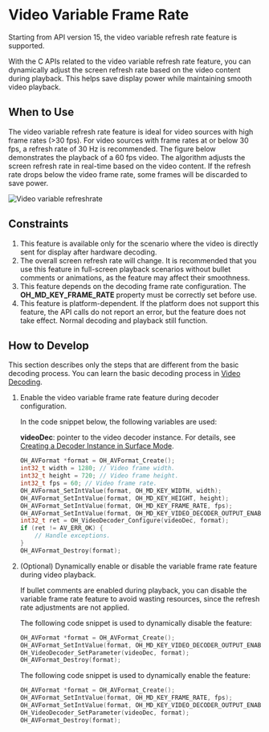 # Video Variable Frame Rate

<!--Kit: AVCodec Kit-->
<!--Subsystem: Multimedia-->
<!--Owner: @tianjian97861-->
<!--Designer: @dpy2650--->
<!--Tester: @cyakee-->
<!--Adviser: @w_Machine_cc-->

Starting from API version 15, the video variable refresh rate feature is supported.

With the C APIs related to the video variable refresh rate feature, you can dynamically adjust the screen refresh rate based on the video content during playback. This helps save display power while maintaining smooth video playback.

## When to Use

The video variable refresh rate feature is ideal for video sources with high frame rates (>30 fps). For video sources with frame rates at or below 30 fps, a refresh rate of 30 Hz is recommended. The figure below demonstrates the playback of a 60 fps video. The algorithm adjusts the screen refresh rate in real-time based on the video content. If the refresh rate drops below the video frame rate, some frames will be discarded to save power.

![Video variable refreshrate](figures/video-variable-refreshrate.png)

## Constraints

1. This feature is available only for the scenario where the video is directly sent for display after hardware decoding.
2. The overall screen refresh rate will change. It is recommended that you use this feature in full-screen playback scenarios without bullet comments or animations, as the feature may affect their smoothness.
3. This feature depends on the decoding frame rate configuration. The **OH_MD_KEY_FRAME_RATE** property must be correctly set before use.
4. This feature is platform-dependent. If the platform does not support this feature, the API calls do not report an error, but the feature does not take effect. Normal decoding and playback still function.

## How to Develop

This section describes only the steps that are different from the basic decoding process. You can learn the basic decoding process in [Video Decoding](video-decoding.md).

1. Enable the video variable frame rate feature during decoder configuration.
   
   In the code snippet below, the following variables are used:
   
   **videoDec**: pointer to the video decoder instance. For details, see [Creating a Decoder Instance in Surface Mode](video-decoding.md#surface-mode).

    ```cpp
    OH_AVFormat *format = OH_AVFormat_Create();
    int32_t width = 1280; // Video frame width.
    int32_t height = 720; // Video frame height.
    int32_t fps = 60; // Video frame rate.
    OH_AVFormat_SetIntValue(format, OH_MD_KEY_WIDTH, width);
    OH_AVFormat_SetIntValue(format, OH_MD_KEY_HEIGHT, height);
    OH_AVFormat_SetIntValue(format, OH_MD_KEY_FRAME_RATE, fps);
    OH_AVFormat_SetIntValue(format, OH_MD_KEY_VIDEO_DECODER_OUTPUT_ENABLE_VRR, 1);
    int32_t ret = OH_VideoDecoder_Configure(videoDec, format);
    if (ret != AV_ERR_OK) {
        // Handle exceptions.
    }
    OH_AVFormat_Destroy(format);
    ```

2. (Optional) Dynamically enable or disable the variable frame rate feature during video playback.

    If bullet comments are enabled during playback, you can disable the variable frame rate feature to avoid wasting resources, since the refresh rate adjustments are not applied.
    
    The following code snippet is used to dynamically disable the feature:

    ```cpp
    OH_AVFormat *format = OH_AVFormat_Create();
    OH_AVFormat_SetIntValue(format, OH_MD_KEY_VIDEO_DECODER_OUTPUT_ENABLE_VRR, 0);
    OH_VideoDecoder_SetParameter(videoDec, format);
    OH_AVFormat_Destroy(format);
    ```

    The following code snippet is used to dynamically enable the feature:

    ```cpp
    OH_AVFormat *format = OH_AVFormat_Create();
    OH_AVFormat_SetIntValue(format, OH_MD_KEY_FRAME_RATE, fps);
    OH_AVFormat_SetIntValue(format, OH_MD_KEY_VIDEO_DECODER_OUTPUT_ENABLE_VRR, 1);
    OH_VideoDecoder_SetParameter(videoDec, format);
    OH_AVFormat_Destroy(format);
    ```

